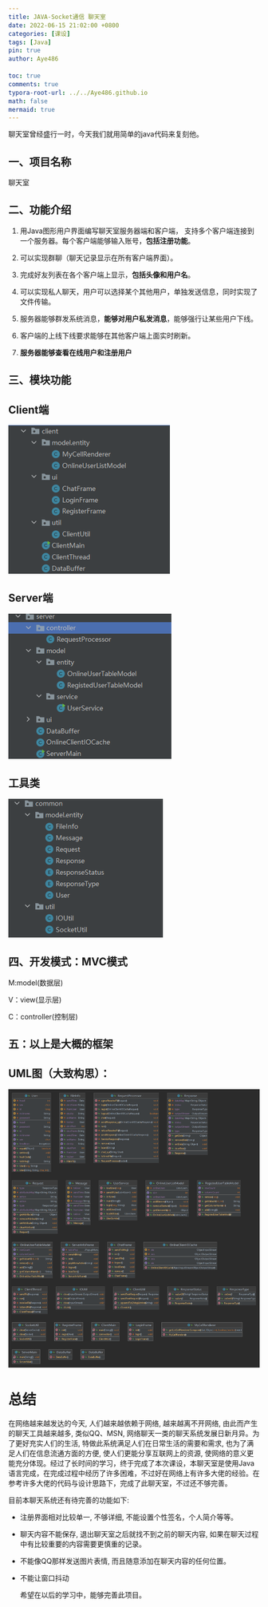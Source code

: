 ```yaml
---
title: JAVA-Socket通信 聊天室 
date: 2022-06-15 21:02:00 +0800
categories: [课设]
tags: [Java]
pin: true
author: Aye486

toc: true
comments: true
typora-root-url: ../../Aye486.github.io
math: false
mermaid: true
---
```


聊天室曾经盛行一时，今天我们就用简单的java代码来复刻他。

## 一、项目名称

聊天室

## 二、功能介绍

1. 用Java图形用户界面编写聊天室服务器端和客户端， 支持多个客户端连接到一个服务器。每个客户端能够输入账号，**包括注册功能**。

2. 可以实现群聊（聊天记录显示在所有客户端界面）。

3. 完成好友列表在各个客户端上显示，**包括头像和用户名**。

4. 可以实现私人聊天，用户可以选择某个其他用户，单独发送信息，同时实现了文件传输。

5. 服务器能够群发系统消息，**能够对用户私发消息**，能够强行让某些用户下线。

6. 客户端的上线下线要求能够在其他客户端上面实时刷新。
7. **服务器能够查看在线用户和注册用户**

## 三、模块功能

## Client端

![image-20220616220948267](/assets/blog_res/2022-06-15-chartroom-.assets/image-20220616220948267.png)

## Server端

![image-20220616221011109](/assets/blog_res/2022-06-15-chartroom-.assets/image-20220616221011109.png)

## 工具类

![image-20220616221027858](/assets/blog_res/2022-06-15-chartroom-.assets/image-20220616221027858.png)

<!--具体功能其查看其他相关博客-->

## 四、开发模式：MVC模式

M:model(数据层)

V：view(显示层)

C：controller(控制层)

## 五：以上是大概的框架

## UML图（大致构思）：

![image-20220616220132832](/assets/blog_res/2022-06-15-chartroom-.assets/image-20220616220132832.png)

# 总结

在网络越来越发达的今天, 人们越来越依赖于网络, 越来越离不开网络, 由此而产生的聊天工具越来越多, 类似QQ、MSN, 网络聊天一类的聊天系统发展日新月异。为了更好充实人们的生活, 特做此系统满足人们在日常生活的需要和需求, 也为了满足人们在信息流通方面的方便, 使人们更能分享互联网上的资源, 使网络的意义更能充分体现。经过了长时间的学习，终于完成了本次课设，本聊天室是使用Java语言完成，在完成过程中经历了许多困难，不过好在网络上有许多大佬的经验。在参考许多大佬的代码与设计思路下，完成了此聊天室，不过还不够完善。

目前本聊天系统还有待完善的功能如下: 

- 注册界面相对比较单一, 不够详细, 不能设置个性签名，个人简介等等。 

- 聊天内容不能保存, 退出聊天室之后就找不到之前的聊天内容, 如果在聊天过程中有比较重要的内容需要更慎重的记录。 

- 不能像QQ那样发送图片表情, 而且随意添加在聊天内容的任何位置。

- 不能让窗口抖动

  希望在以后的学习中，能够完善此项目。